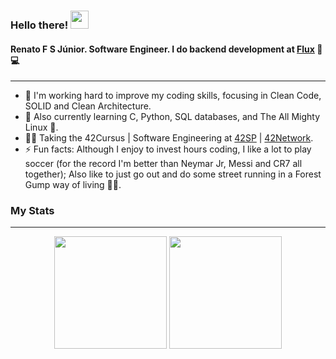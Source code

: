 ### Hello there! <img src="https://media.giphy.com/media/hvRJCLFzcasrR4ia7z/giphy.gif" width="29px">

#### Renato F S Júnior. Software Engineer. I do backend development at [Flux](https://flux.com.br) 🧱💻
---

- 🔭 I'm working hard to improve my coding skills, focusing in Clean Code, SOLID and Clean Architecture. 
- 🌱 Also currently learning C, Python, SQL databases, and The All Mighty Linux 🐧.
- 🧑‍🎓 Taking the 42Cursus | Software Engineering at [42SP](https://www.42sp.org.br) | [42Network](https://42.fr/en/network-42/).
- ⚡ Fun facts: Although I enjoy to invest hours coding, I like a lot to play soccer (for the record I'm better than Neymar Jr, Messi and CR7 all together); Also like to just go out and do some street running in a Forest Gump way of living 🏃‍♂️.

### My Stats
---

<div align="Center">
  <img height="180em" src="https://github-readme-stats.vercel.app/api?username=r-fsantos&show_icons=true&theme=dracula&include_all_commits=true&count_private=true"/>
  <img height="180em" src="https://github-readme-stats.vercel.app/api/top-langs/?username=r-fsantos&layout=compact&langs_count=7&theme=dracula"/>
</div>
